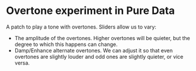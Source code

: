 # Overtone experiment in Pure Data

A patch to play a tone with overtones.
Sliders allow us to vary:
* The amplitude of the overtones. Higher overtones will
  be quieter, but the degree to which this happens can change.
* Damp/Enhance alternate overtones. We can adjust it so that
  even overtones are slightly louder and odd ones are slightly
  quieter, or vice versa.

